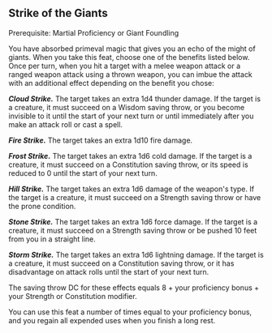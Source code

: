 ## Strike of the Giants

Prerequisite: Martial Proficiency or Giant Foundling

You have absorbed primeval magic that gives you an echo of the might of giants. When you take this feat, choose one of the benefits listed below. Once per turn, when you hit a target with a melee weapon attack or a ranged weapon attack using a thrown weapon, you can imbue the attack with an additional effect depending on the benefit you chose:

***Cloud Strike.*** The target takes an extra 1d4 thunder damage. If the target is a creature, it must succeed on a Wisdom saving throw, or you become invisible to it until the start of your next turn or until immediately after you make an attack roll or cast a spell.

***Fire Strike.*** The target takes an extra 1d10 fire damage.

***Frost Strike.*** The target takes an extra 1d6 cold damage. If the target is a creature, it must succeed on a Constitution saving throw, or its speed is reduced to 0 until the start of your next turn.

***Hill Strike.*** The target takes an extra 1d6 damage of the weapon's type. If the target is a creature, it must succeed on a Strength saving throw or have the prone condition.

***Stone Strike.*** The target takes an extra 1d6 force damage. If the target is a creature, it must succeed on a Strength saving throw or be pushed 10 feet from you in a straight line.

***Storm Strike.*** The target takes an extra 1d6 lightning damage. If the target is a creature, it must succeed on a Constitution saving throw, or it has disadvantage on attack rolls until the start of your next turn.

The saving throw DC for these effects equals 8 + your proficiency bonus + your Strength or Constitution modifier.

You can use this feat a number of times equal to your proficiency bonus, and you regain all expended uses when you finish a long rest.